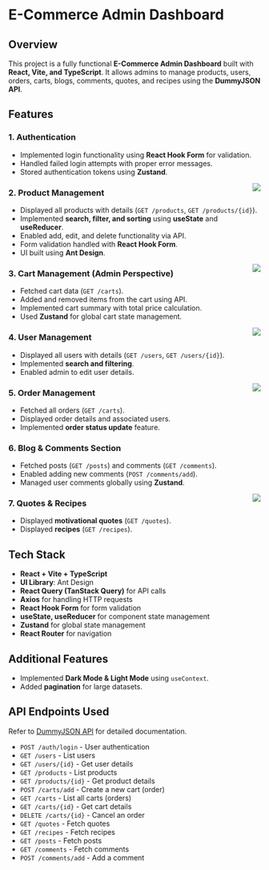 # **E-Commerce Admin Dashboard**

## **Overview**
This project is a fully functional **E-Commerce Admin Dashboard** built with **React, Vite, and TypeScript**. It allows admins to manage products, users, orders, carts, blogs, comments, quotes, and recipes using the **DummyJSON API**.

## **Features**

### **1. Authentication**
<div align="left">
  <ul>
    <li>Implemented login functionality using <strong>React Hook Form</strong> for validation.</li>
    <li>Handled failed login attempts with proper error messages.</li>
    <li>Stored authentication tokens using <strong>Zustand</strong>.</li>
  </ul>
</div>
<img align="right" src="https://github.com/user-attachments/assets/0cc02604-f7fa-443c-b21e-c3843d297788" />

### **2. Product Management**
<div align="left">
  <ul>
    <li>Displayed all products with details (<code>GET /products</code>, <code>GET /products/{id}</code>).</li>
    <li>Implemented <strong>search, filter, and sorting</strong> using <strong>useState</strong> and <strong>useReducer</strong>.</li>
    <li>Enabled add, edit, and delete functionality via API.</li>
    <li>Form validation handled with <strong>React Hook Form</strong>.</li>
    <li>UI built using <strong>Ant Design</strong>.</li>
  </ul>
</div>
<img align="right" src="https://github.com/user-attachments/assets/6d08b830-164c-4fb9-ab94-8b373d072248" />

### **3. Cart Management (Admin Perspective)**
<div align="left">
  <ul>
    <li>Fetched cart data (<code>GET /carts</code>).</li>
    <li>Added and removed items from the cart using API.</li>
    <li>Implemented cart summary with total price calculation.</li>
    <li>Used <strong>Zustand</strong> for global cart state management.</li>
  </ul>
</div>
<img align="right" src="https://github.com/user-attachments/assets/3c53ba7c-6c84-48b1-b67f-c0dd139315fe" />

### **4. User Management**
<div align="left">
  <ul>
    <li>Displayed all users with details (<code>GET /users</code>, <code>GET /users/{id}</code>).</li>
    <li>Implemented <strong>search and filtering</strong>.</li>
    <li>Enabled admin to edit user details.</li>
  </ul>
</div>
<img align="right" src="https://github.com/user-attachments/assets/93d28a55-007d-4ac6-8220-7d2bb4ba69ad" />

### **5. Order Management**
<div align="left">
  <ul>
    <li>Fetched all orders (<code>GET /carts</code>).</li>
    <li>Displayed order details and associated users.</li>
    <li>Implemented <strong>order status update</strong> feature.</li>
  </ul>
</div>

### **6. Blog & Comments Section**
<div align="left">
  <ul>
    <li>Fetched posts (<code>GET /posts</code>) and comments (<code>GET /comments</code>).</li>
    <li>Enabled adding new comments (<code>POST /comments/add</code>).</li>
    <li>Managed user comments globally using <strong>Zustand</strong>.</li>
  </ul>
</div>
<img align="right" src="https://github.com/user-attachments/assets/4ccff95b-2fb8-44b4-8833-fb9d71961c20" />

### **7. Quotes & Recipes**
<div align="left">
  <ul>
    <li>Displayed <strong>motivational quotes</strong> (<code>GET /quotes</code>).</li>
    <li>Displayed <strong>recipes</strong> (<code>GET /recipes</code>).</li>
  </ul>
</div>

## **Tech Stack**
- **React + Vite + TypeScript**
- **UI Library**: Ant Design
- **React Query (TanStack Query)** for API calls
- **Axios** for handling HTTP requests
- **React Hook Form** for form validation
- **useState, useReducer** for component state management
- **Zustand** for global state management
- **React Router** for navigation

## **Additional Features**
- Implemented **Dark Mode & Light Mode** using `useContext`.
- Added **pagination** for large datasets.

## **API Endpoints Used**
Refer to [DummyJSON API](https://dummyjson.com/docs) for detailed documentation.

- `POST /auth/login` - User authentication
- `GET /users` - List users
- `GET /users/{id}` - Get user details
- `GET /products` - List products
- `GET /products/{id}` - Get product details
- `POST /carts/add` - Create a new cart (order)
- `GET /carts` - List all carts (orders)
- `GET /carts/{id}` - Get cart details
- `DELETE /carts/{id}` - Cancel an order
- `GET /quotes` - Fetch quotes
- `GET /recipes` - Fetch recipes
- `GET /posts` - Fetch posts
- `GET /comments` - Fetch comments
- `POST /comments/add` - Add a comment


